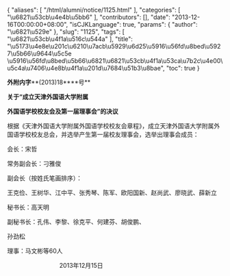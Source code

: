 {
    "aliases": [
        "/html/alumni/notice/1125.html"
    ],
    "categories": [
        "\u6821\u53cb\u4e4b\u5bb6"
    ],
    "contributors": [],
    "date": "2013-12-16T00:00:00+08:00",
    "isCJKLanguage": true,
    "params": {
        "author": "\u6821\u529e"
    },
    "slug": "1125",
    "tags": [
        "\u6821\u53cb\u4f1a\u516c\u544a"
    ],
    "title": "\u5173\u4e8e\u201c\u6210\u7acb\u5929\u6d25\u5916\u56fd\u8bed\u5927\u5b66\u9644\u5c5e \u5916\u56fd\u8bed\u5b66\u6821\u6821\u53cb\u4f1a\u53ca\u7b2c\u4e00\u5c4a\u7406\u4e8b\u4f1a\u201d\u7684\u51b3\u8bae",
    "toc": true
}

**外附内字****(2013)18****号**









**关于“成立天津外国语大学附属**




**外国语学校校友会及第一届理事会”的决议**









根据《天津外国语大学附属外国语学校校友会章程》，成立天津外国语大学附属外国语学校校友总会，并选举产生第一届校友理事会，选举出理事会成员：




会长：宋哲




常务副会长：刁雅俊




副会长（按姓氏笔画排序）：




王克俭、王树华、江中平、张秀琴、陈军、欧阳国新、赵尚武、廖晓武、薛新立




秘书长：高天明




副秘书长：孔伟、李黎、徐克平、何建芬、胡俊鹏、




孙劲松




理事：马文彬等60人









                               2013年12月15日


